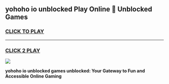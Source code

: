 
## yohoho io unblocked Play Online 👋 Unblocked Games
<h3>
<a href="https://premium.freeplayer.one?title=yohoho_io_unblocked&ref=19F">CLICK TO PLAY</a></h3>
<hr>

<h3>
<a href="https://premium.freeplayer.one?title=yohoho_io_unblocked&ref=19F">CLICK 2 PLAY</a>
  
</h3>

<a href="https://premium.freeplayer.one?title=yohoho_io_unblocked&ref=19F"><img src="https://clearcache.store/games.png"></a>


**yohoho io unblocked games unblocked: Your Gateway to Fun and Accessible Online Gaming**
